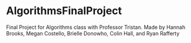 # AlgorithmsFinalProject
Final Project for Algorithms class with Professor Tristan.  Made by Hannah Brooks, Megan Costello, Brielle Donowho, Colin Hall, and Ryan Rafferty

